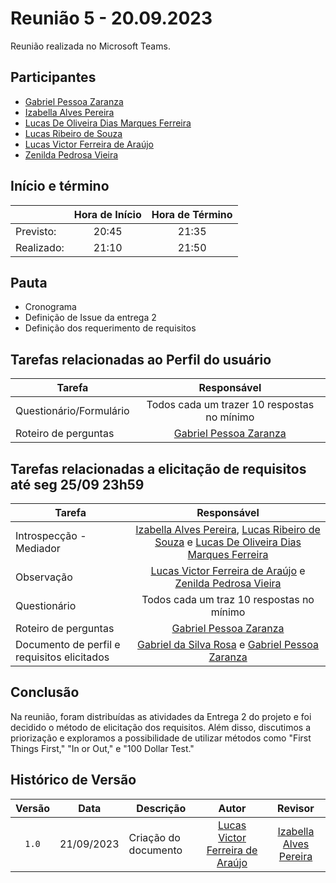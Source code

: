 # Reunião 5 - 20.09.2023

Reunião realizada no Microsoft Teams.

## Participantes

* [Gabriel Pessoa Zaranza](https://github.com/GZaranza)         
* [Izabella Alves Pereira](https://github.com/izabellaalves)
* [Lucas De Oliveira Dias Marques Ferreira](https://github.com/LucasOliveiraDiasMarquesFerreira)     
* [Lucas Ribeiro de Souza](https://github.com/lucassouzs)         
* [Lucas Victor Ferreira de Araújo](https://github.com/Lucas13032003)
* [Zenilda Pedrosa Vieira](https://github.com/zenildavieira)       
  
## Início e término

|	             |Hora de Início  |Hora de Término  |
|--------------|:--------------:|:---------------:|
|Previsto:     |    20:45       |        21:35   |
|Realizado:    |     21:10     |       21:50  |

## Pauta

* Cronograma
* Definição de Issue da entrega 2
* Definição dos requerimento de requisitos

## Tarefas relacionadas ao Perfil do usuário

|Tarefa                                          |Responsável                    |
|------------------------------------------------|:-----------------------------:|
|Questionário/Formulário |Todos cada um trazer 10 respostas no mínimo|
|Roteiro de perguntas |[Gabriel Pessoa Zaranza](https://github.com/GZaranza)               |


## Tarefas relacionadas a elicitação de requisitos até seg 25/09 23h59

|Tarefa                                          |Responsável                    |
|------------------------------------------------|:-----------------------------:|
|Introspecção - Mediador |[Izabella Alves Pereira](https://github.com/izabellaalves), [Lucas Ribeiro de Souza](https://github.com/lucassouzs)  e [Lucas De Oliveira Dias Marques Ferreira](https://github.com/LucasOliveiraDiasMarquesFerreira)|            |
|Observação |[Lucas Victor Ferreira de Araújo](https://github.com/Lucas13032003) e [Zenilda Pedrosa Vieira](https://github.com/zenildavieira)   |
|Questionário |Todos cada um traz 10 respostas no mínimo         |
|Roteiro de perguntas |[Gabriel Pessoa Zaranza](https://github.com/GZaranza)    |
|Documento de perfil e requisitos elicitados |[Gabriel da Silva Rosa](https://github.com/gabrielrosa09) e  [Gabriel Pessoa Zaranza](https://github.com/GZaranza)  |


## Conclusão
Na reunião, foram distribuídas as atividades da Entrega 2 do projeto e foi decidido o método de elicitação dos requisitos. Além disso, discutimos a priorização e exploramos a possibilidade de utilizar métodos como "First Things First," "In or Out," e "100 Dollar Test."

## Histórico de Versão

|Versão|Data|Descrição|Autor|Revisor|
|:----:|----|---------|:-----:|:-------:|
|`1.0`|21/09/2023|Criação do documento|[Lucas Victor Ferreira de Araújo](https://github.com/Lucas13032003)    |[Izabella Alves Pereira](https://github.com/izabellaalves)  |
